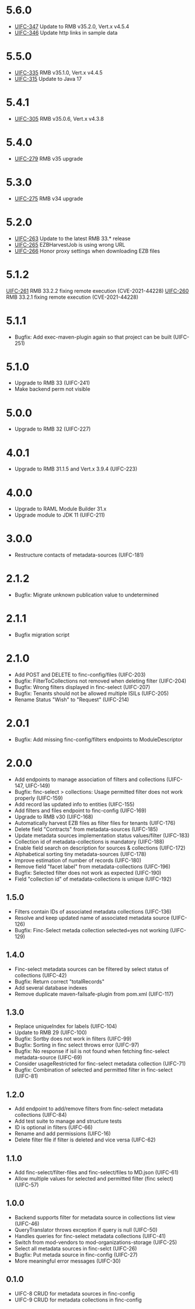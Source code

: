 # 5.6.0
* [UIFC-347](https://folio-org.atlassian.net/browse/UIFC-347) Update to RMB v35.2.0, Vert.x v4.5.4
* [UIFC-346](https://folio-org.atlassian.net/browse/UIFC-346) Update http links in sample data

# 5.5.0
* [UIFC-335](https://issues.folio.org/browse/UIFC-335) RMB v35.1.0, Vert.x v4.4.5
* [UIFC-315](https://issues.folio.org/browse/UIFC-315) Update to Java 17

# 5.4.1
* [UIFC-305](https://issues.folio.org/browse/UIFC-305) RMB v35.0.6, Vert.x v4.3.8

# 5.4.0
* [UIFC-279](https://issues.folio.org/browse/UIFC-279) RMB v35 upgrade

# 5.3.0
* [UIFC-275](https://issues.folio.org/browse/UIFC-275) RMB v34 upgrade

# 5.2.0
* [UIFC-263](https://issues.folio.org/browse/UIFC-263) Update to the latest RMB 33.* release
* [UIFC-265](https://issues.folio.org/browse/UIFC-265) EZBHarvestJob is using wrong URL
* [UIFC-266](https://issues.folio.org/browse/UIFC-266) Honor proxy settings when downloading EZB files

# 5.1.2
[UIFC-261](https://issues.folio.org/browse/UIFC-261) RMB 33.2.2 fixing remote execution (CVE-2021-44228)
[UIFC-260](https://issues.folio.org/browse/UIFC-260) RMB 33.2.1 fixing remote execution (CVE-2021-44228)

# 5.1.1
* Bugfix: Add exec-maven-plugin again so that project can be built (UIFC-251)

# 5.1.0
* Upgrade to RMB 33 (UIFC-241)
* Make backend perm not visible

# 5.0.0
* Upgrade to RMB 32 (UIFC-227)

# 4.0.1
* Upgrade to RMB 31.1.5 and Vert.x 3.9.4 (UIFC-223)

# 4.0.0
* Upgrade to RAML Module Builder 31.x
* Upgrade module to JDK 11 (UIFC-211)

# 3.0.0
* Restructure contacts of metadata-sources (UIFC-181)

# 2.1.2
* Bugfix: Migrate unknown publication value to undetermined

# 2.1.1
* Bugfix migration script

# 2.1.0
* Add POST and DELETE to finc-config/files (UIFC-203)
* Bugfix: FilterToCollections not removed when deleting filter (UIFC-204)
* Bugfix: Wrong filters displayed in finc-select (UIFC-207)
* Bugfix: Tenants should not be allowed multiple ISILs (UIFC-205)
* Rename Status "Wish" to "Request" (UIFC-214)

# 2.0.1
* Bugfix: Add missing finc-config/filters endpoints to ModuleDescriptor

# 2.0.0
* Add endpoints to manage association of filters and collections (UIFC-147, UIFC-149)
* Bugfix: finc-select > collections: Usage permitted filter does not work properly (UIFC-159)
* Add record las updated info to entities (UIFC-155)
* Add filters and files endpoint to finc-config (UIFC-169)
* Upgrade to RMB v30 (UIFC-168)
* Automatically harvest EZB files as filter files for tenants (UIFC-176)
* Delete field "Contracts" from metadata-sources (UIFC-185)
* Update metadata sources implementation status values/filter (UIFC-183)
* Collection id of metadata-collections is mandatory (UIFC-188)
* Enable field search on description for sources & collections (UIFC-172)
* Alphabetical sorting tiny metadata-sources (UIFC-178)
* Improve estimation of number of records (UIFC-180)
* Remove field "facet label" from metadata-collections (UIFC-196)
* Bugfix: Selected filter does not work as expected (UIFC-190)
* Field "collection id" of metadata-collections is unique (UIFC-192)

## 1.5.0
* Filters contain IDs of associated metadata collections (UIFC-136)
* Resolve and keep updated name of associated metadata source (UIFC-126)
* Bugfix: Finc-Select metada collection selected=yes not working (UIFC-129)

## 1.4.0
* Finc-select metadata sources can be filtered by select status of collections (UIFC-42)
* Bugfix: Return correct "totalRecords"
* Add several database indexes
* Remove duplicate maven-failsafe-plugin from pom.xml (UIFC-117)

## 1.3.0
* Replace uniqueIndex for labels (UIFC-104)
* Update to RMB 29 (UIFC-100)
* Bugfix: Sortby does not work in filters (UIFC-99)
* Bugfix: Sorting in finc select throws error (UIFC-97)
* Bugfix: No response if isil is not found when fetching finc-select metadata-source (UIFC-69)
* Consider usageRestricted for finc-select metadata collection (UIFC-71)
* Bugfix: Combination of selected and permitted filter in finc-select (UIFC-81)

## 1.2.0
* Add endpoint to add/remove filters from finc-select metadata collections (UIFC-84)
* Add test suite to manage and structure tests
* ID is optional in filters (UIFC-66)
* Rename and add permissions (UIFC-16)
* Delete filter file if filter is deleted and vice versa (UIFC-62)

## 1.1.0
* Add finc-select/filter-files and finc-select/files to MD.json (UIFC-61)
* Allow multiple values for selected and permitted filter (finc select) (UIFC-57)

## 1.0.0
* Backend supports filter for metadata source in collections list view (UIFC-46)
* QueryTranslator throws exception if query is null (UIFC-50)
* Handles queries for finc-select metadata collections (UIFC-41)
* Switch from mod-vendors to mod-organizations-storage (UIFC-25) 
* Select all metadata sources in finc-selct (UIFC-26)
* Bugfix: Put metada source in finc-config (UIFC-27)
* More meaningful error messages (UIFC-30)

## 0.1.0
* UIFC-8 CRUD for metadata sources in finc-config
* UIFC-9 CRUD for metadata collections in finc-config

